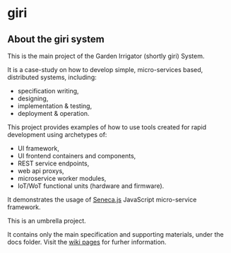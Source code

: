 giri
====

## About the giri system

This is the main project of the Garden Irrigator (shortly giri) System.

It is a case-study on how to develop simple, micro-services based, distributed systems, including:

- specification writing,
- designing,
- implementation & testing,
- deployment & operation.

This project provides examples of how to use tools created for rapid development using archetypes of:

- UI framework,
- UI frontend containers and components,
- REST service endpoints,
- web api proxys,
- microservice worker modules,
- IoT/WoT functional units (hardware and firmware).

It demonstrates the usage of [Seneca.js](http://senecajs.org) JavaScript micro-service framework.

This is an umbrella project.

It contains only the main specification and supporting materials, under the docs folder.
Visit the [wiki pages](https://github.com/tombenke/giri/wiki) for furher information.

